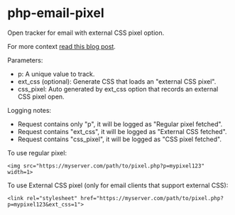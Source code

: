 # php-email-pixel

Open tracker for email with external CSS pixel option. 

For more context <a href="https://freshinbox.com/blog/how-to-build-your-own-email-open-tracking-pixel/">read this blog post</a>.


Parameters:
- p:  A unique value to track.
- ext_css (optional): Generate CSS that loads an "external CSS pixel". 
- css_pixel: Auto generated by ext_css option that records an external CSS pixel open.

Logging notes:
- Request contains only "p", it will be logged as "Regular pixel fetched". 
- Request contains "ext_css", it will be logged as "External CSS fetched". 
- Request contains "css_pixel", it will be logged as "CSS pixel fetched". 

To use regular pixel:
```
<img src="https://myserver.com/path/to/pixel.php?p=mypixel123" width=1>
```

To use External CSS pixel (only for email clients that support external CSS):
```
<link rel="stylesheet" href="https://myserver.com/path/to/pixel.php?p=mypixel123&ext_css=1">
```

